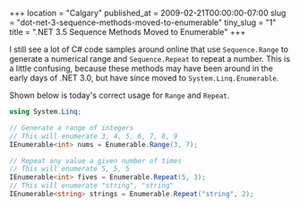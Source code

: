 +++
location = "Calgary"
published_at = 2009-02-21T00:00:00-07:00
slug = "dot-net-3-sequence-methods-moved-to-enumerable"
tiny_slug = "1"
title = ".NET 3.5 Sequence Methods Moved to Enumerable"
+++

I still see a lot of C# code samples around online that use `Sequence.Range` to generate a numerical range and `Sequence.Repeat` to repeat a number. This is a little confusing, because these methods may have been around in the early days of .NET 3.0, but have since moved to `System.Linq.Enumerable`.

Shown below is today's correct usage for `Range` and `Repeat`.

``` csharp
using System.Linq;

// Generate a range of integers
// This will enumerate 3, 4, 5, 6, 7, 8, 9
IEnumerable<int> nums = Enumerable.Range(3, 7);

// Repeat any value a given number of times
// This will enumerate 5, 5, 5
IEnumerable<int> fives = Enumerable.Repeat(5, 3);
// This will enumerate "string", "string"
IEnumerable<string> strings = Enumerable.Repeat("string", 2);
```
